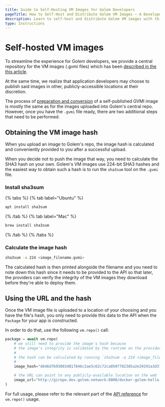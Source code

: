 ```yaml
---
title: Guide to Self-Hosting VM Images for Golem Developers 
pageTitle: How to Self-Host and Distribute Golem VM Images – A Developer's Tutorial 
description: Learn to self-host and distribute Golem VM images with this tutorial on calculating SHA3 hashes for .gvmi files and using custom URLs in your Golem apps.
type: Instructions
---
```


# Self-hosted VM images

To streamline the experience for Golem developers, we provide a central repository for the VM images (.gvmi files) which has been [described in the this article](/docs/creators/python/examples/tools/publishing-custom-images).

At the same time, we realize that application developers may choose to publish said images in other, publicly-accessible locations at their discretion.

The process of [preparation and conversion](/docs/creators/python/examples/tools/converting-docker-image-to-golem-format) of a self-published GVMI image is mostly the same as for the images uploaded into Golem's central repo. However, once you have the `.gvmi` file ready, there are two additional steps that need to be performed.

## Obtaining the VM image hash

When you upload an image to Golem's repo, the image hash is calculated and conveniently provided to you after a successful upload.

When you decide not to push the image that way, you need to calculate the SHA3 hash on your own. Golem's VM images use 224-bit SHA3 hashes and the easiest way to obtain such a hash is to run the `sha3sum` tool on the `.gvmi` file.

### Install sha3sum

{% tabs %}
{% tab label="Ubuntu" %}

```bash
apt install sha3sum
```

{% /tab %}
{% tab label="Mac" %}

```bash
brew install sha3sum
```

{% /tab %}
{% /tabs %}

### Calculate the image hash

```bash
sha3sum -a 224 <image_filename.gvmi>
```

The calculated hash is then printed alongside the filename and you need to note down this hash since it needs to be provided to the API so that later, the providers can verify the integrity of the VM images they download before they're able to deploy them.

## Using the URL and the hash

Once the VM image file is uploaded to a location of your choosing and you have the file's hash, you only need to provide this data to the API when the `Package` for your app is constructed.

In order to do that, use the following `vm.repo()` call:

```python
package = await vm.repo(
    # we still need to provide the image's hash because
    # the image's integrity is validated by the runtime on the provider node
    #
    # the hash can be calculated by running `sha3sum -a 224 <image_filename.gvmi>`
    #
    image_hash="d646d7b93083d817846c2ae5c62c72ca0507782385a2e29291a3d376",

    # the URL can point to any publicly-available location on the web
    image_url="http://girepo.dev.golem.network:8000/docker-golem-hello-world-latest-779758b432.gvmi",
)
```

For full usage, please refer to the relevant part of the [API reference](https://yapapi.readthedocs.io/en/latest/api.html#module-yapapi.payload.vm) for `vm.repo()` usage.
